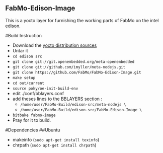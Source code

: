 FabMo-Edison-Image
----------------------

This is a yocto layer for furnishing the working parts of FabMo on the intel edison.


#Build Instruction
- Download the [yocto distribution sources](http://downloadmirror.intel.com/25028/eng/edison-src-ww25.5-15.tgz)
- Untar it
- `cd edison src`
- `git clone git://git.openembedded.org/meta-openembedded`
- `git clone git://github.com/imyller/meta-nodejs.git`
- `git clone https://github.com/FabMo/FabMo-Edison-Image.git`
- `make setup`
- `cd out/current`
- `source poky/oe-init-build-env`
- edit ./conf/bblayers.conf
- add theses lines to the BBLAYERS section :
  - `/home/user/FabMo-Build/edison-src/meta-nodejs \`
  - `/home/user/FabMo-Build/edison-src/FabMo-Edison-Image \`
- `bitbake fabmo-image`
- Pray for it to build.

#Dependencies
##Ubuntu
- makeinfo (`sudo apt-get install texinfo`)
- chrpath (`sudo apt-get install chrpath`)
